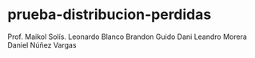 # prueba-distribucion-perdidas

Prof. Maikol Solís. 
Leonardo Blanco
Brandon Guido
Dani
Leandro  Morera
Daniel Núñez Vargas

